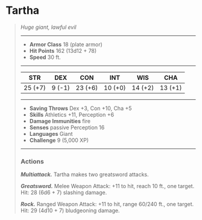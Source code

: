 # Tartha
>*Huge giant, lawful evil*
>___
>- **Armor Class** 18 (plate armor)
>- **Hit Points** 162 (13d12 + 78)
>- **Speed** 30 ft.
>___
>|STR|DEX|CON|INT|WIS|CHA|
>|:---:|:---:|:---:|:---:|:---:|:---:|
>|25 (+7)|9 (-1)|23 (+6)|10 (+0)|14 (+2)|13 (+1)|
>___
>- **Saving Throws** Dex +3, Con +10, Cha +5
>- **Skills** Athletics +11, Perception +6
>- **Damage Immunities** fire
>- **Senses** passive Perception 16
>- **Languages** Giant
>- **Challenge** 9 (5,000 XP)
>___
>### Actions
>***Multiattack.*** Tartha makes two greatsword attacks.  
>
>***Greatsword.*** Melee Weapon Attack: +11 to hit, reach 10 ft., one target. Hit: 28 (6d6 + 7) slashing damage.  
>
>***Rock.*** Ranged Weapon Attack: +11 to hit, range 60/240 ft., one target. Hit: 29 (4d10 + 7) bludgeoning damage.